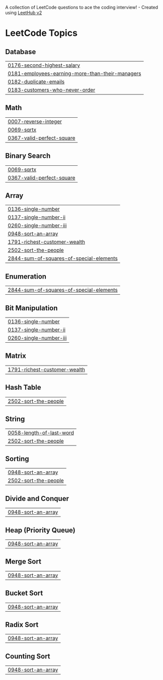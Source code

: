 A collection of LeetCode questions to ace the coding interview! - Created using [LeetHub v2](https://github.com/arunbhardwaj/LeetHub-2.0)
<!---LeetCode Topics Start-->
# LeetCode Topics
## Database
|  |
| ------- |
| [0176-second-highest-salary](https://github.com/ameen-vp/leetcode/tree/master/0176-second-highest-salary) |
| [0181-employees-earning-more-than-their-managers](https://github.com/ameen-vp/leetcode/tree/master/0181-employees-earning-more-than-their-managers) |
| [0182-duplicate-emails](https://github.com/ameen-vp/leetcode/tree/master/0182-duplicate-emails) |
| [0183-customers-who-never-order](https://github.com/ameen-vp/leetcode/tree/master/0183-customers-who-never-order) |
## Math
|  |
| ------- |
| [0007-reverse-integer](https://github.com/ameen-vp/leetcode/tree/master/0007-reverse-integer) |
| [0069-sqrtx](https://github.com/ameen-vp/leetcode/tree/master/0069-sqrtx) |
| [0367-valid-perfect-square](https://github.com/ameen-vp/leetcode/tree/master/0367-valid-perfect-square) |
## Binary Search
|  |
| ------- |
| [0069-sqrtx](https://github.com/ameen-vp/leetcode/tree/master/0069-sqrtx) |
| [0367-valid-perfect-square](https://github.com/ameen-vp/leetcode/tree/master/0367-valid-perfect-square) |
## Array
|  |
| ------- |
| [0136-single-number](https://github.com/ameen-vp/leetcode/tree/master/0136-single-number) |
| [0137-single-number-ii](https://github.com/ameen-vp/leetcode/tree/master/0137-single-number-ii) |
| [0260-single-number-iii](https://github.com/ameen-vp/leetcode/tree/master/0260-single-number-iii) |
| [0948-sort-an-array](https://github.com/ameen-vp/leetcode/tree/master/0948-sort-an-array) |
| [1791-richest-customer-wealth](https://github.com/ameen-vp/leetcode/tree/master/1791-richest-customer-wealth) |
| [2502-sort-the-people](https://github.com/ameen-vp/leetcode/tree/master/2502-sort-the-people) |
| [2844-sum-of-squares-of-special-elements](https://github.com/ameen-vp/leetcode/tree/master/2844-sum-of-squares-of-special-elements) |
## Enumeration
|  |
| ------- |
| [2844-sum-of-squares-of-special-elements](https://github.com/ameen-vp/leetcode/tree/master/2844-sum-of-squares-of-special-elements) |
## Bit Manipulation
|  |
| ------- |
| [0136-single-number](https://github.com/ameen-vp/leetcode/tree/master/0136-single-number) |
| [0137-single-number-ii](https://github.com/ameen-vp/leetcode/tree/master/0137-single-number-ii) |
| [0260-single-number-iii](https://github.com/ameen-vp/leetcode/tree/master/0260-single-number-iii) |
## Matrix
|  |
| ------- |
| [1791-richest-customer-wealth](https://github.com/ameen-vp/leetcode/tree/master/1791-richest-customer-wealth) |
## Hash Table
|  |
| ------- |
| [2502-sort-the-people](https://github.com/ameen-vp/leetcode/tree/master/2502-sort-the-people) |
## String
|  |
| ------- |
| [0058-length-of-last-word](https://github.com/ameen-vp/leetcode/tree/master/0058-length-of-last-word) |
| [2502-sort-the-people](https://github.com/ameen-vp/leetcode/tree/master/2502-sort-the-people) |
## Sorting
|  |
| ------- |
| [0948-sort-an-array](https://github.com/ameen-vp/leetcode/tree/master/0948-sort-an-array) |
| [2502-sort-the-people](https://github.com/ameen-vp/leetcode/tree/master/2502-sort-the-people) |
## Divide and Conquer
|  |
| ------- |
| [0948-sort-an-array](https://github.com/ameen-vp/leetcode/tree/master/0948-sort-an-array) |
## Heap (Priority Queue)
|  |
| ------- |
| [0948-sort-an-array](https://github.com/ameen-vp/leetcode/tree/master/0948-sort-an-array) |
## Merge Sort
|  |
| ------- |
| [0948-sort-an-array](https://github.com/ameen-vp/leetcode/tree/master/0948-sort-an-array) |
## Bucket Sort
|  |
| ------- |
| [0948-sort-an-array](https://github.com/ameen-vp/leetcode/tree/master/0948-sort-an-array) |
## Radix Sort
|  |
| ------- |
| [0948-sort-an-array](https://github.com/ameen-vp/leetcode/tree/master/0948-sort-an-array) |
## Counting Sort
|  |
| ------- |
| [0948-sort-an-array](https://github.com/ameen-vp/leetcode/tree/master/0948-sort-an-array) |
<!---LeetCode Topics End-->